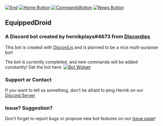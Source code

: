 [![End](https://s8.postimg.cc/fngzde9hx/backgrounder_25.jpg)](./end)
[![Home Button](https://img.shields.io/badge/Page%3A-Home-brightgreen.svg)](./)
[![CommandsButton](https://img.shields.io/badge/Page%3A-Commands-green.svg)](./commands)
[![News Button](https://img.shields.io/badge/Page%3A-News-green.svg)](https://bot.hernikplays.tk/news) 
## EquippedDroid

### A Discord bot created by hernikplays#4673 from [Discordies](https://discordiesreview.wordpress.com)
This bot is created with [Discord.js](https://discord.js.org) and is planned to be a nice multi-purpose bot!

The bot is currently completed, and new commands will be added constantly!
Get the bot here:
[![Bot Widget](https://discordbots.org/api/widget/470989648747954176.svg?topcolor=7FFFC5)](https://discordbots.org/bot/470989648747954176)

### Support or Contact

If you want to tell us something, don't be afraid to ping Hernik on our [Discord Server](https://discord.io/discordies)

### Issue? Suggestion?
Don't forget to report bugs or propose new bot features on our [Issue page](https://github.com/discordies/Equippeddroid/issues)!
